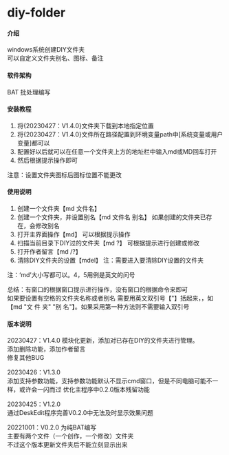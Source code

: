 # diy-folder

#### 介绍
windows系统创建DIY文件夹  
可以自定义文件夹别名、图标、备注  

#### 软件架构
BAT    批处理编写


#### 安装教程

1. 将{20230427：V1.4.0}文件夹下载到本地指定位置  
1. 将{20230427：V1.4.0}文件所在路径配置到环境变量path中[系统变量或用户变量]都可以
1. 配置好以后就可以在任意一个文件夹上方的地址栏中输入md或MD回车打开  
1. 然后根据提示操作即可 

注意：设置文件夹图标后图标位置不能更改  

#### 使用说明


1. 创建一个文件夹【md 文件名】  
1. 创建一个文件夹，并设置别名【md 文件名 别名】  如果创建的文件夹已存在，会修改别名  
1. 打开主界面操作【md】  可以根据提示操作  
1. 扫描当前目录下DIY过的文件夹【md ?】 可根据提示进行创建或修改  
1. 打开作者留言【md /?】 
1. 清除DIY文件夹的设置【mdel】 注：需要进入要清除DIY设置的文件夹  

 
注：‘md’大小写都可以。4，5用例是英文的问号  
	
总结：有窗口的根据窗口提示进行操作，没有窗口的根据命令来即可  
如果要设置有空格的文件夹名称或者别名 需要用英文双引号【"】括起来，，如【md "文 件 夹" "别 名"】。如果采用第一种方法则不需要输入双引号
  

#### 版本说明
20230427：V1.4.0
模块化更新，添加对已存在DIY的文件夹进行管理。  
添加删除功能，添加作者留言   
修复其他BUG

20230426：V1.3.0  
添加支持参数功能，支持参数功能默认不显示cmd窗口，但是不同电脑可能不一样，或许会一闪而过
优化主程序中0.2.0版本残留功能
  
20230425：V1.2.0  
通过DeskEdit程序完善V0.2.0中无法及时显示效果问题  
  
20221001：V0.2.0 为纯BAT编写  
主要有两个文件（一个创作，一个修改）文件夹  
不过这个版本更新文件夹后不能立刻显示出来
